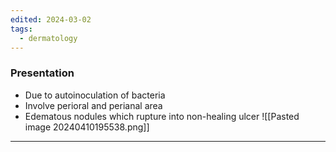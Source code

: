 ```yaml
---
edited: 2024-03-02
tags:
  - dermatology
---
```

### Presentation
- Due to autoinoculation of bacteria
- Involve perioral and perianal area
- Edematous nodules which rupture into non-healing ulcer
![[Pasted image 20240410195538.png]]

---
